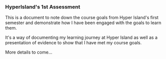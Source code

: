 ### HyperIsland's 1st Assessment

This is a document to note down the course goals from Hyper Island's first semester and demonstrate how I have been engaged with the goals to learn them. 

It's a way of documenting my learning journey at Hyper Island as well as a presentation of evidence to show that I have met my course goals.

More details to come...